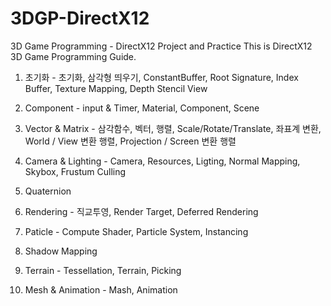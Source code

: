 # 3DGP-DirectX12
3D Game Programming - DirectX12 Project and Practice
This is DirectX12 3D Game Programming Guide.

1. 초기화 - 초기화, 삼각형 띄우기, ConstantBuffer, Root Signature, Index Buffer, Texture Mapping, Depth Stencil View

2. Component - input & Timer, Material, Component, Scene

3. Vector & Matrix - 삼각함수, 벡터, 행렬, Scale/Rotate/Translate, 좌표계 변환, World / View 변환 행렬, Projection / Screen 변환 행렬

4. Camera & Lighting - Camera, Resources, Ligting, Normal Mapping, Skybox, Frustum Culling

5. Quaternion

6. Rendering - 직교투영, Render Target, Deferred Rendering

7. Paticle - Compute Shader, Particle System, Instancing

8. Shadow Mapping

9. Terrain - Tessellation, Terrain, Picking

10. Mesh & Animation - Mash, Animation

